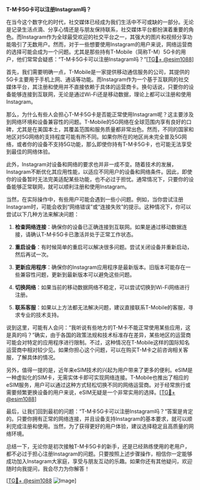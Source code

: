 **T-M卡5G卡可以注册Instagram吗？**

在当今这个数字化的时代，社交媒体已经成为我们生活中不可或缺的一部分。无论是记录生活点滴、分享心情还是与朋友保持联系，社交媒体平台都扮演着重要的角色。而Instagram作为全球最受欢迎的社交平台之一，其强大的图片和视频分享功能吸引了无数用户。然而，对于一些想要使用Instagram的用户来说，网络运营商的选择可能会成为一个问题。尤其是那些持有T-Mobile（简称T-M）5G卡的用户，他们常常会疑惑：“T-M卡5G卡可以注册Instagram吗？”[[TG💪+ @esim1088](https://t.me/s/esim1088)]

首先，我们需要明确一点，T-Mobile是一家提供移动通信服务的公司，其提供的5G卡主要用于手机上网、通话等功能。而Instagram作为一个基于互联网的社交媒体平台，其注册和使用并不直接依赖于具体的运营商卡。换句话说，只要你的设备能够连接到互联网，无论是通过Wi-Fi还是移动数据，理论上都可以注册和使用Instagram。

那么，为什么有些人会担心T-M卡5G卡是否能正常使用Instagram呢？这主要涉及到网络环境和设备兼容性的问题。T-Mobile的5G网络在全球范围内享有良好的口碑，尤其是在美国本土，其覆盖范围和服务质量都非常出色。然而，不同的国家和地区对5G网络的支持程度可能有所不同。如果你所在的地区尚未完全普及5G网络，或者你的设备不支持5G功能，那么即使你持有T-M卡5G卡，也可能无法享受到最佳的网络体验。

此外，Instagram对设备和网络的要求也并非一成不变。随着技术的发展，Instagram不断优化其应用性能，以适应不同用户的设备和网络条件。因此，即使你的设备暂时无法完美适配某些功能，也不必过于担忧。通常情况下，只要你的设备能够正常联网，就可以顺利注册和使用Instagram。

当然，在实际操作中，有些用户可能会遇到一些小问题。例如，当你尝试注册Instagram时，可能会收到“网络错误”或“连接失败”的提示。这种情况下，你可以尝试以下几种方法来解决问题：

1. **检查网络连接**：确保你的设备已正确连接到互联网。如果是通过移动数据连接，请确认T-M卡5G卡已激活并处于正常工作状态。
   
2. **重启设备**：有时候简单的重启可以解决很多问题。尝试关闭设备并重新启动，然后再试一次。

3. **更新应用程序**：确保你的Instagram应用程序是最新版本。旧版本可能存在一些兼容性问题，更新到最新版本可以避免这些问题。

4. **切换网络**：如果当前的移动数据网络不稳定，可以尝试切换到Wi-Fi网络进行注册。

5. **联系客服**：如果以上方法都无法解决问题，建议直接联系T-Mobile的客服，寻求专业的技术支持。

说到这里，可能有人会问：“我听说有些地方的T-M卡不能正常使用某些应用，这是真的吗？”确实，由于各国的政策法规和技术标准存在差异，某些地区的运营商可能会对特定的应用程序进行限制。不过，这种情况在T-Mobile这样的国际知名运营商中相对较少见。如果你担心这个问题，可以在购买T-M卡之前咨询相关客服，了解具体的情况。

另外，值得一提的是，近年来eSIM技术的兴起为用户带来了更多的便利。eSIM是一种虚拟化的SIM卡，无需实体卡即可实现网络连接。T-Mobile也推出了相应的eSIM服务，用户可以通过这种方式轻松切换不同的网络运营商。对于经常旅行或需要频繁更换设备的用户来说，eSIM无疑是一个非常实用的选择。[[TG💪+ @esim1088](https://t.me/s/esim1088)]

最后，让我们回到最初的问题：“T-M卡5G卡可以注册Instagram吗？”答案是肯定的。只要你拥有正常的网络连接，并且设备支持Instagram的基本要求，就可以顺利完成注册和使用。当然，为了获得更好的用户体验，建议选择稳定且高质量的网络环境。

总结一下，无论你是初次接触T-M卡5G卡的新手，还是已经熟练使用的老用户，都不必过于担心注册Instagram的问题。只要按照上述步骤操作，相信你一定能够成功加入Instagram大家庭，享受与朋友互动的乐趣。如果你还有其他疑问，欢迎随时向我提问，我会尽力为你解答！

[[TG💪+ @esim1088](https://t.me/s/esim1088) ![Image](https://i.postimg.cc/4NQfJmqS/Snipaste-2025-05-13-00-14-12.png)]
